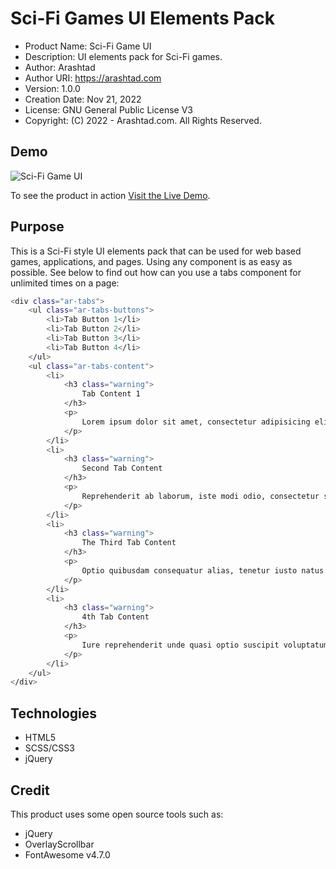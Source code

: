 # Sci-Fi Games UI Elements Pack

* Product Name:    Sci-Fi Game UI
* Description:     UI elements pack for Sci-Fi games.
* Author:          Arashtad
* Author URI:      https://arashtad.com
* Version:         1.0.0
* Creation Date:   Nov 21, 2022
* License:         GNU General Public License V3
* Copyright:       (C) 2022 - Arashtad.com. All Rights Reserved.

## Demo

![Sci-Fi Game UI](https://demo.arashtad.com/categories/frameworks/sci-fi-game-ui/images/preview-1.png)

To see the product in action [Visit the Live Demo](https://demo.arashtad.com/?category=frameworks&&item=sci-fi-game-ui).

## Purpose

This is a Sci-Fi style UI elements pack that can be used for web based games, applications, and pages. Using any component is as easy as possible. See below to find out how can you use a tabs component for unlimited times on a page:

```sh
<div class="ar-tabs">
    <ul class="ar-tabs-buttons">
        <li>Tab Button 1</li>
        <li>Tab Button 2</li>
        <li>Tab Button 3</li>
        <li>Tab Button 4</li>
    </ul>
    <ul class="ar-tabs-content">
        <li>
            <h3 class="warning">
                Tab Content 1
            </h3>
            <p>
                Lorem ipsum dolor sit amet, consectetur adipisicing elit...
            </p>
        </li>
        <li>
            <h3 class="warning">
                Second Tab Content
            </h3>
            <p>
                Reprehenderit ab laborum, iste modi odio, consectetur suscipit...
            </p>
        </li>
        <li>
            <h3 class="warning">
                The Third Tab Content
            </h3>
            <p>
                Optio quibusdam consequatur alias, tenetur iusto natus nihil magni modi...
            </p>
        </li>
        <li>
            <h3 class="warning">
                4th Tab Content
            </h3>
            <p>
                Iure reprehenderit unde quasi optio suscipit voluptatum distinctio eaque...
            </p>
        </li>
    </ul>
</div>
```
## Technologies

* HTML5
* SCSS/CSS3
* jQuery

## Credit

This product uses some open source tools such as:

* jQuery
* OverlayScrollbar
* FontAwesome v4.7.0
